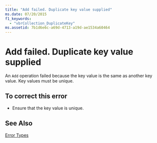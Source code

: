 ```yaml
---
title: "Add failed. Duplicate key value supplied"
ms.date: 07/20/2015
f1_keywords: 
  - "vbrCollection_DuplicateKey"
ms.assetid: 7b1d6e6c-a69d-4713-a19d-ae1534a60464
---
```

# Add failed. Duplicate key value supplied
An `Add` operation failed because the key value is the same as another key value. Key values must be unique.  
  
## To correct this error  
  
- Ensure that the key value is unique.  
  
## See Also  
 [Error Types](../../visual-basic/programming-guide/language-features/error-types.md)

